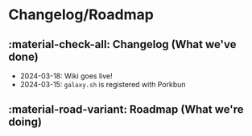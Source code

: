 # Changelog/Roadmap

## :material-check-all: Changelog (What we've done)
- 2024-03-18: Wiki goes live!
- 2024-03-15: `galaxy.sh` is registered with Porkbun

## :material-road-variant: Roadmap (What we're doing)
